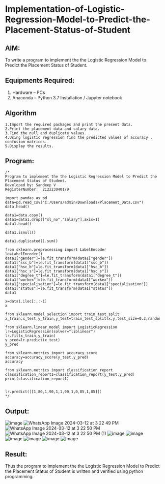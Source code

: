 # Implementation-of-Logistic-Regression-Model-to-Predict-the-Placement-Status-of-Student

## AIM:
To write a program to implement the the Logistic Regression Model to Predict the Placement Status of Student.

## Equipments Required:
1. Hardware – PCs
2. Anaconda – Python 3.7 Installation / Jupyter notebook

## Algorithm
```
1.Import the required packages and print the present data. 
2.Print the placement data and salary data. 
3.Find the null and duplicate values. 
4.Using logistic regression find the predicted values of accuracy , confusion matrices. 
5.Display the results. 
```
## Program:
```
/*
Program to implement the the Logistic Regression Model to Predict the Placement Status of Student.
Developed by: Sandeep V
RegisterNumber:  212223040179

import pandas as pd
data=pd.read_csv("C:/Users/admin/Downloads/Placement_Data.csv")
data.head()

data1=data.copy()
data1=data1.drop(["sl_no","salary"],axis=1)
data1.head()

data1.isnull()

data1.duplicated().sum()

from sklearn.preprocessing import LabelEncoder
le=LabelEncoder()
data1["gender"]=le.fit_transform(data1["gender"])
data1["ssc_b"]=le.fit_transform(data1["ssc_b"])
data1["hsc_b"]=le.fit_transform(data1["hsc_b"])
data1["hsc_s"]=le.fit_transform(data1["hsc_s"])
data1["degree_t"]=le.fit_transform(data1["degree_t"])
data1["workex"]=le.fit_transform(data1["workex"])
data1["specialisation"]=le.fit_transform(data1["specialisation"])
data1["status"]=le.fit_transform(data1["status"])
data1

x=data1.iloc[:,:-1]
x

from sklearn.model_selection import train_test_split
x_train,x_test,y_train,y_test=train_test_split(x,y,test_size=0.2,random_state=0)

from sklearn.linear_model import LogisticRegression
lr=LogisticRegression(solver="liblinear")
lr.fit(x_train,y_train)
y_pred=lr.predict(x_test)
y_pred

from sklearn.metrics import accuracy_score
accuracy=accuracy_score(y_test,y_pred)
accuracy

from sklearn.metrics import classification_report 
classification_report1=classification_report(y_test,y_pred)
print(classification_report1)


lr.predict([[1,80,1,90,1,1,90,1,0,85,1,85]])
*/
```

## Output:
![image](https://github.com/NyomX/Implementation-of-Logistic-Regression-Model-to-Predict-the-Placement-Status-of-Student/assets/145953580/ee324ef1-9089-4393-a2d1-4357a74b7d1d)
![WhatsApp Image 2024-03-12 at 3 22 49 PM](https://github.com/NyomX/Implementation-of-Logistic-Regression-Model-to-Predict-the-Placement-Status-of-Student/assets/145953580/c9bcc91c-43bc-4c60-a812-574f6be71b6f)
![WhatsApp Image 2024-03-12 at 3 22 50 PM](https://github.com/NyomX/Implementation-of-Logistic-Regression-Model-to-Predict-the-Placement-Status-of-Student/assets/145953580/93594141-f834-41c3-b10e-046d9dcca01b)
![WhatsApp Image 2024-03-12 at 3 22 50 PM (1)](https://github.com/NyomX/Implementation-of-Logistic-Regression-Model-to-Predict-the-Placement-Status-of-Student/assets/145953580/9a146a59-acfc-44ca-a2d9-7f7582b9e2f1)
![image](https://github.com/NyomX/Implementation-of-Logistic-Regression-Model-to-Predict-the-Placement-Status-of-Student/assets/145953580/17eb92a4-47f6-4359-9087-8a807b53981b)
![image](https://github.com/NyomX/Implementation-of-Logistic-Regression-Model-to-Predict-the-Placement-Status-of-Student/assets/145953580/668e444f-cd4d-4780-80f0-d041aa8b7020)
![image](https://github.com/NyomX/Implementation-of-Logistic-Regression-Model-to-Predict-the-Placement-Status-of-Student/assets/145953580/5c7f39c6-be87-40fe-bf4f-ac568e7ab22f)
![image](https://github.com/NyomX/Implementation-of-Logistic-Regression-Model-to-Predict-the-Placement-Status-of-Student/assets/145953580/27e15f71-5b4c-4a48-9e5f-190f75b0a10e)
![image](https://github.com/NyomX/Implementation-of-Logistic-Regression-Model-to-Predict-the-Placement-Status-of-Student/assets/145953580/29139acc-c9b9-4da8-9cbc-3a260b76c547)
![image](https://github.com/NyomX/Implementation-of-Logistic-Regression-Model-to-Predict-the-Placement-Status-of-Student/assets/145953580/295e8d51-d78b-49ab-b151-31f72085227a)





## Result:
Thus the program to implement the the Logistic Regression Model to Predict the Placement Status of Student is written and verified using python programming.
